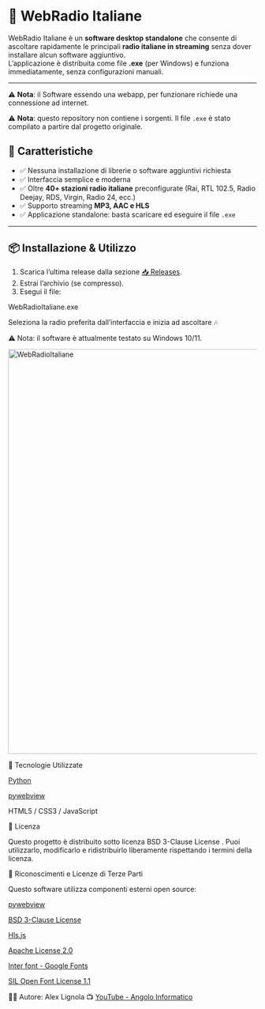 # 🎵 WebRadio Italiane

WebRadio Italiane è un **software desktop standalone** che consente di ascoltare rapidamente le principali **radio italiane in streaming** senza dover installare alcun software aggiuntivo.  
L’applicazione è distribuita come file **.exe** (per Windows) e funziona immediatamente, senza configurazioni manuali.

---
⚠️ **Nota**: il Software essendo una webapp, per funzionare richiede una connessione ad internet.

⚠️ **Nota**: questo repository non contiene i sorgenti. Il file `.exe` è stato compilato a partire dal progetto originale.

## 🚀 Caratteristiche

- ✅ Nessuna installazione di librerie o software aggiuntivi richiesta  
- ✅ Interfaccia semplice e moderna  
- ✅ Oltre **40+ stazioni radio italiane** preconfigurate (Rai, RTL 102.5, Radio Deejay, RDS, Virgin, Radio 24, ecc.)  
- ✅ Supporto streaming **MP3, AAC e HLS**  
- ✅ Applicazione standalone: basta scaricare ed eseguire il file `.exe`  

---

## 📦 Installazione & Utilizzo

1. Scarica l’ultima release dalla sezione [📥 Releases](../../releases).  
2. Estrai l’archivio (se compresso).  
3. Esegui il file:  


WebRadioItaliane.exe


Seleziona la radio preferita dall’interfaccia e inizia ad ascoltare 🎶

⚠️ Nota: il software è attualmente testato su Windows 10/11.



<img width="1009" height="819" alt="WebRadioItaliane" src="https://github.com/user-attachments/assets/b929c06d-2d5f-4833-9ee7-e9e16bde7f0e" />


🔧 Tecnologie Utilizzate

[Python](https://www.python.org/)

[pywebview](https://pywebview.flowrl.com/)

HTML5 / CSS3 / JavaScript

📜 Licenza

Questo progetto è distribuito sotto licenza BSD 3-Clause License
.
Puoi utilizzarlo, modificarlo e ridistribuirlo liberamente rispettando i termini della licenza.

🙏 Riconoscimenti e Licenze di Terze Parti

Questo software utilizza componenti esterni open source:

[pywebview](https://pywebview.flowrl.com/)

[BSD 3-Clause License](https://github.com/r0x0r/pywebview/blob/master/LICENSE)

[Hls.js](https://github.com/video-dev/hls.js/)

[Apache License 2.0](https://github.com/video-dev/hls.js/blob/master/LICENSE)

[Inter font - Google Fonts](https://fonts.google.com/specimen/Inter)
 
[SIL Open Font License 1.1](https://openfontlicense.org/)

👨‍💻 Autore: Alex Lignola
📺 [YouTube - Angolo Informatico](https://www.youtube.com/@AngoloInformatico)
